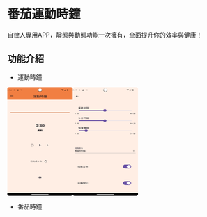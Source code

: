 # 番茄運動時鐘

自律人專用APP，靜態與動態功能一次擁有，全面提升你的效率與健康！

## 功能介紹

* 運動時鐘
<div style="display: flex; flex-direction: row;">
  <img src="assets/images/github/sport_page.png" width="150" height="250">
  <img src="assets/images/github/sportsetting_page.png" width="150" height="250">
</div>

* 番茄時鐘



